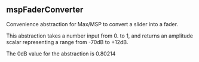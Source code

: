 ## mspFaderConverter
Convenience abstraction for Max/MSP to convert a slider into a fader.

This abstraction takes a number input from 0. to 1, and returns an amplitude scalar representing a range from -70dB to +12dB.

The 0dB value for the abstraction is 0.80214
